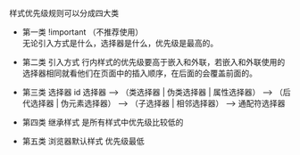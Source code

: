 <!--
 * @Author: lijy
-->
样式优先级规则可以分成四大类
- 第一类 !important  （不推荐使用）  
    无论引入方式是什么，选择器是什么，优先级是最高的。

- 第二类 引入方式
    行内样式的优先级要高于嵌入和外联，若嵌入和外联使用的选择器相同就看他们在页面中的插入顺序，在后面的会覆盖前面的。

- 第三类 选择器
    id 选择器 --> （类选择器 | 伪类选择器 | 属性选择器） --> （后代选择器 | 伪元素选择器） --> （子选择器 | 相邻选择器） --> 通配符选择器

- 第四类 继承样式
    是所有样式中优先级比较低的

- 第五类 浏览器默认样式
    优先级最低